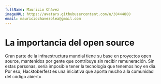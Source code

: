 ```yaml
---
fullName: Mauricio Chávez
imageURL: https://avatars.githubusercontent.com/u/30444800
email: mauriciochavezolea@gmail.com
---
```


# La importancia del open source

Gran parte de la infraestructura mundial tiene su base en proyectos open source, mantenidos por gente que contribuye sin recibir remuneración. Sin estas personas, sería imposible tener la tecnología que tenemos hoy en día. Por eso, Hacktoberfest es una iniciativa que aporta mucho a la comunidad del código abierto.
